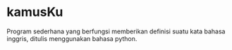 # kamusKu
Program sederhana yang berfungsi memberikan definisi suatu kata bahasa inggris, ditulis menggunakan bahasa python.
